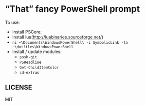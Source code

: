 # “That” fancy PowerShell prompt

To use:

- Install PSCore;
- Install lua(http://luabinaries.sourceforge.net/)
- `ni ~\Documents\WindowsPowerShell\ -i SymbolicLink -ta ~\dotfiles\WindowsPowerShell`
- Install / update modules:
  - `posh-git`
  - `PSReadline`
  - `Get-ChildItemColor`
  - `cd-extras`

## LICENSE

MIT
